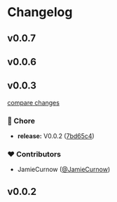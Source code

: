 # Changelog


## v0.0.7

## v0.0.6

## v0.0.3

[compare changes](https://github.com/JamieCurnow/nuxt-firebase-webframework/compare/v0.0.2...v0.0.3)

### 🏡 Chore

- **release:** V0.0.2 ([7bd65c4](https://github.com/JamieCurnow/nuxt-firebase-webframework/commit/7bd65c4))

### ❤️  Contributors

- JamieCurnow ([@JamieCurnow](http://github.com/JamieCurnow))

## v0.0.2

